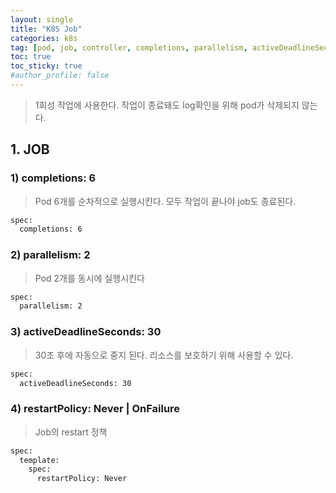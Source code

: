 ```yaml
---
layout: single
title: "K8S Job"
categories: k8s
tag: [pod, job, controller, completions, parallelism, activeDeadlineSeconds, restartPolicy]
toc: true
toc_sticky: true
#author_profile: false
---
```




> 1회성 작업에 사용한다. 작업이 종료돼도 log확인을 위해 pod가 삭제되지 않는다.

## 1. JOB

### 1) completions: 6

> Pod 6개를 순차적으로 실행시킨다. 모두 작업이 끝나야 job도 종료된다.

```bash
spec:
  completions: 6
```



### 2) parallelism: 2

> Pod 2개를 동시에 실행시킨다

```bash
spec:
  parallelism: 2
```



### 3) activeDeadlineSeconds: 30

> 30초 후에 자동으로 중지 된다. 리소스를 보호하기 위해 사용할 수 있다.

```bash
spec:
  activeDeadlineSeconds: 30
```



### 4) restartPolicy: Never | OnFailure

> Job의 restart 정책

```bash
spec:
  template:
  	spec:
  	  restartPolicy: Never
```


